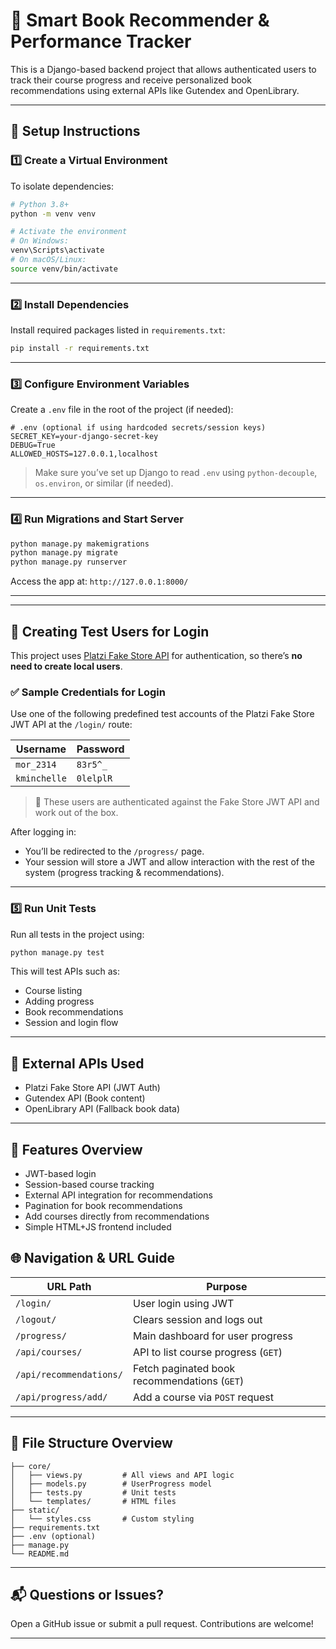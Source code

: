 # 📘 Smart Book Recommender & Performance Tracker

This is a Django-based backend project that allows authenticated users to track their course progress and receive personalized book recommendations using external APIs like Gutendex and OpenLibrary.

---

## 🚀 Setup Instructions

### 1️⃣ Create a Virtual Environment
To isolate dependencies:

```bash
# Python 3.8+
python -m venv venv

# Activate the environment
# On Windows:
venv\Scripts\activate
# On macOS/Linux:
source venv/bin/activate
```

---

### 2️⃣ Install Dependencies
Install required packages listed in `requirements.txt`:

```bash
pip install -r requirements.txt
```

---

### 3️⃣ Configure Environment Variables

Create a `.env` file in the root of the project (if needed):

```
# .env (optional if using hardcoded secrets/session keys)
SECRET_KEY=your-django-secret-key
DEBUG=True
ALLOWED_HOSTS=127.0.0.1,localhost
```

> Make sure you’ve set up Django to read `.env` using `python-decouple`, `os.environ`, or similar (if needed).

---

### 4️⃣ Run Migrations and Start Server

```bash
python manage.py makemigrations
python manage.py migrate
python manage.py runserver
```

Access the app at: `http://127.0.0.1:8000/`

---

---

## 👤 Creating Test Users for Login

This project uses [Platzi Fake Store API](https://fakeapi.platzi.com/en/rest/auth-jwt/) for authentication, so there’s **no need to create local users**.

### ✅ Sample Credentials for Login

Use one of the following predefined test accounts of the Platzi Fake Store JWT API at the `/login/` route:

| Username     | Password    |
|--------------|-------------|
| `mor_2314`   | `83r5^_`    |
| `kminchelle` | `0lelplR`   |

> 🔐 These users are authenticated against the Fake Store JWT API and work out of the box.

After logging in:
- You’ll be redirected to the `/progress/` page.
- Your session will store a JWT and allow interaction with the rest of the system (progress tracking & recommendations).

---

### 5️⃣ Run Unit Tests

Run all tests in the project using:

```bash
python manage.py test
```

This will test APIs such as:
- Course listing
- Adding progress
- Book recommendations
- Session and login flow

---

## 🔗 External APIs Used
- Platzi Fake Store API (JWT Auth)
- Gutendex API (Book content)
- OpenLibrary API (Fallback book data)

---

## 🧪 Features Overview
- JWT-based login
- Session-based course tracking
- External API integration for recommendations
- Pagination for book recommendations
- Add courses directly from recommendations
- Simple HTML+JS frontend included
## 🌐 Navigation & URL Guide

| **URL Path**              | **Purpose**                                  |
|---------------------------|-----------------------------------------------|
| `/login/`                 | User login using JWT                          |
| `/logout/`                | Clears session and logs out                   |
| `/progress/`              | Main dashboard for user progress              |
| `/api/courses/`           | API to list course progress (`GET`)           |
| `/api/recommendations/`   | Fetch paginated book recommendations (`GET`)  |
| `/api/progress/add/`      | Add a course via `POST` request               |

---

## 📂 File Structure Overview
```
├── core/
│   ├── views.py         # All views and API logic
│   ├── models.py        # UserProgress model
│   ├── tests.py         # Unit tests
│   └── templates/       # HTML files
├── static/
│   └── styles.css       # Custom styling
├── requirements.txt
├── .env (optional)
├── manage.py
└── README.md
```

---

## 📬 Questions or Issues?
Open a GitHub issue or submit a pull request. Contributions are welcome!

---

